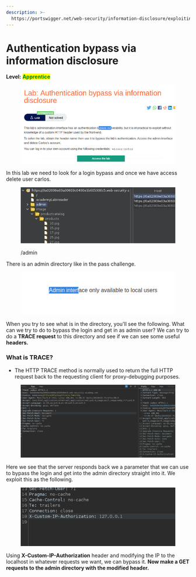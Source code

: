 ```yaml
---
description: >-
  https://portswigger.net/web-security/information-disclosure/exploiting/lab-infoleak-authentication-bypass
---
```


# Authentication bypass via information disclosure

**Level:** <mark style="color:green;">**Apprentice**</mark>

<figure><img src="../../../../../.gitbook/assets/info_http_header1 (1).png" alt=""><figcaption></figcaption></figure>

In this lab we need to look for a login bypass and once we have access delete user carlos.

<figure><img src="../../../../../.gitbook/assets/admin_dir.png" alt=""><figcaption><p>/admin</p></figcaption></figure>

There is an admin directory like in the pass challenge.&#x20;

<figure><img src="../../../../../.gitbook/assets/admin_2.png" alt=""><figcaption></figcaption></figure>

When you try to see what is in the directory, you'll see the following. What can we try to do to bypass the login and get in as admin user? We can try to do a **TRACE request** to this directory and see if we can see some useful **headers.**

### What is TRACE?

* The HTTP TRACE method is normally used to return the full HTTP request back to the requesting client for proxy-debugging purposes.

<figure><img src="../../../../../.gitbook/assets/Trace.png" alt=""><figcaption></figcaption></figure>

Here we see that the server responds back we a parameter that we can use to bypass the login and get into the admin directory straight into it. We exploit this as the following.

<figure><img src="../../../../../.gitbook/assets/custom.png" alt=""><figcaption></figcaption></figure>

Using **X-Custom-IP-Authorization** header and modifying the IP to the localhost in whatever requests we want, we can bypass it. **Now make a GET requests to the admin directory with the modified header.**
